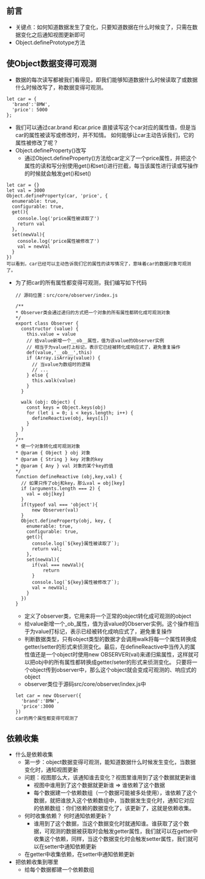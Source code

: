 ## 前言
  - 关键点：如何知道数据发生了变化，只要知道数据在什么时候变了，只需在数据变化之后通知视图更新即可
  - Object.definePrototype方法
## 使Object数据变得可观测
  - 数据的每次读写都被我们看得见，即我们能够知道数据什么时候读取了或数据什么时候改写了，称数据变得可观测。
  ```
  let car = {
    'brand':'BMW',
    'price': 5000
  };
  ```
  - 我们可以通过car.brand 和car.price 直接读写这个car对应的属性值，但是当car的属性被读写或修改时，并不知情。
  如何能够让car主动告诉我们，它的属性被修改了呢？
  - Object.defineProperty()改写
    - 通过Object.defineProperty()方法给car定义了一个price属性，并把这个属性的读和写分别使用get()和set()进行拦截，每当该属性进行读或写操作的时候就会触发get()和set()
  ```
  let car = {}
  let val = 3000
  Object.defineProperty(car, 'price', {
    enumerable: true,
    configurable: true,
    get(){
      console.log('price属性被读取了')
      return val
    },
    set(newVal){
      console.log('price属性被修改了')
      val = newVal
    }
  })
  可以看到，car已经可以主动告诉我们它的属性的读写情况了，意味着car的数据对象可观测了。
  ```
  - 为了把car的所有属性都变得可观测，我们编写如下代码

    ```
    // 源码位置：src/core/observer/index.js

    /**
    * Observer类会通过递归的方式把一个对象的所有属性都转化成可观测对象
    */
    export class Observer {
      constructor (value) {
        this.value = value
        // 给value新增一个__ob__属性，值为该value的Observer实例
        // 相当于为value打上标记，表示它已经被转化成响应式了，避免重复操作
        def(value,'__ob__',this)
        if (Array.isArray(value)) {
          // 当value为数组时的逻辑
          // ...
        } else {
          this.walk(value)
        }
      }

      walk (obj: Object) {
        const keys = Object.keys(obj)
        for (let i = 0; i < keys.length; i++) {
          defineReactive(obj, keys[i])
        }
      }
    }
    /**
    * 使一个对象转化成可观测对象
    * @param { Object } obj 对象
    * @param { String } key 对象的key
    * @param { Any } val 对象的某个key的值
    */
    function defineReactive (obj,key,val) {
      // 如果只传了obj和key，那么val = obj[key]
      if (arguments.length === 2) {
        val = obj[key]
      }
      if(typeof val === 'object'){
          new Observer(val)
      }
      Object.defineProperty(obj, key, {
        enumerable: true,
        configurable: true,
        get(){
          console.log(`${key}属性被读取了`);
          return val;
        },
        set(newVal){
          if(val === newVal){
              return
          }
          console.log(`${key}属性被修改了`);
          val = newVal;
        }
      })
    }
    ```

    - 定义了observer类，它用来将一个正常的object转化成可观测的object
    - 给value新增一个_ob_属性，值为该value的Observer实例。这个操作相当于为value打标记，表示已经被转化成响应式了，避免重复操作
    - 判断数据类型，只有object类型的数据才会调用walk将每一个属性转换成getter/setter的形式来侦测变化。最后，在defineReactive中当传入的属性值还是一个object时使用new OBSERVER(val)来递归紫属性，这样就可以把obj中的所有属性都转换成getter/seter的形式来侦测变化。
    只要将一个object传到observer中，那么这个object就会变成可观测的、响应式的object
    - observer类位于源码src/core/observer/index.js中
    ```
    let car = new Observer({
      'brand':'BMW',
      'price':3000
    })
    car的两个属性都变得可观测了
    ```
## 依赖收集
- 什么是依赖收集
   - 第一步：object数据变得可观测，能知道数据什么时候发生变化，当数据变化时，通知视图更新
    - 问题：视图那么大，该通知谁去变化？视图里谁用到了这个数据就更新谁
      - 视图中谁用到了这个数据就更新谁 => 谁依赖了这个数据
      - 每个数据建一个依赖数组（一个数据可能被多处使用），谁依赖了这个数据，就把谁放入这个依赖数组中，当数据发生变化时，通知它对应的依赖数组：你们依赖的数据变化了，该更新了，这就是依赖收集。
    - 何时收集依赖？ 何时通知依赖更新？
      - 谁用到了这个数据，当这个数据变化时就通知谁。谁获取了这个数据，可观测的数据被获取时会触发getter属性，我们就可以在getter中收集这个依赖，同样，当这个数据变化时会触发setter属性，我们就可以在setter中通知依赖更新
  - 在getter中收集依赖，在setter中通知依赖更新
- 把依赖收集到哪里
  - 给每个数据都建一个依赖数组